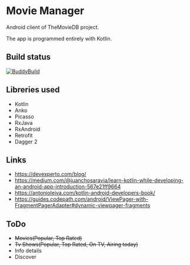 # Movie Manager
Android client of TheMovieDB project.

The app is programmed entirely with Kotlin.

## Build status
[![BuddyBuild](https://dashboard.buddybuild.com/api/statusImage?appID=592f442b02d0b9000179147d&branch=master&build=latest)](https://dashboard.buddybuild.com/apps/592f442b02d0b9000179147d/build/latest?branch=master)

## Libreries used
- Kotlin
- Anko
- Picasso
- RxJava
- RxAndroid
- Retrofit
- Dagger 2

## Links
* https://devexperto.com/blog/
* https://medium.com/@juanchosaravia/learn-kotlin-while-developing-an-android-app-introduction-567e21ff9664
* https://antonioleiva.com/kotlin-android-developers-book/
* https://guides.codepath.com/android/ViewPager-with-FragmentPagerAdapter#dynamic-viewpager-fragments

## ToDo
- ~~Movies(Popular, Top Rated)~~
- ~~Tv Shows(Popular, Top Rated, On TV, Airing today)~~
- Info details
- Discover